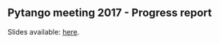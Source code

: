 Pytango meeting 2017 - Progress report
--------------------------------------

Slides available: [here](http://vxgmichel.github.io/pytango-meeting).
